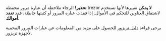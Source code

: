 **تحذير!** الرجاء ملاحظة أن عبارة مرور محفظة trezor **لا يمكن** تغييرها
لأنها تستخدم لاشتقاق العناوين للتحكم في الأموال. إذا فقدت عبارة المرور  أو كتبتها
خاطئة، فقد **تفقد أموالك**.

يرجى قراءة [دليل تريزور](https://doc.satoshilabs.com) للحصول على مزيد
من المعلومات عن عبارات المرور المحمية لأجهزة تريزور.
